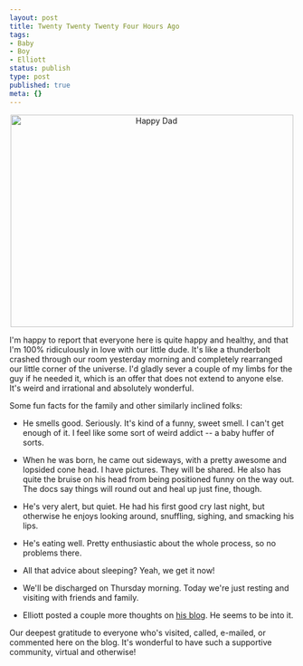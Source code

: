 ```yaml
---
layout: post
title: Twenty Twenty Twenty Four Hours Ago
tags:
- Baby
- Boy
- Elliott
status: publish
type: post
published: true
meta: {}
---
```

<div style="text-align:center;"><a href="http://www.flickr.com/photos/20417698@N00/2328635799" title="View 'Happy Dad' on Flickr.com"><img src="http://farm3.static.flickr.com/2345/2328635799_f0a53cae18.jpg" alt="Happy Dad" border="0" width="500" height="375" /></a></div>

I'm happy to report that everyone here is quite happy and healthy, and that I'm 100% ridiculously in love with our little dude.  It's like a thunderbolt crashed through our room yesterday morning and completely rearranged our little corner of the universe.  I'd gladly sever a couple of my limbs for the guy if he needed it, which is an offer that does not extend to anyone else.  It's weird and irrational and absolutely wonderful.

Some fun facts for the family and other similarly inclined folks:

* He smells good.  Seriously.  It's kind of a funny, sweet smell.  I can't get enough of it.  I feel like some sort of weird addict -- a baby huffer of sorts.

* When he was born, he came out sideways, with a pretty awesome and lopsided cone head.  I have pictures.  They will be shared.  He also has quite the bruise on his head from being positioned funny on the way out.  The docs say things will round out and heal up just fine, though.

* He's very alert, but quiet.  He had his first good cry last night, but otherwise he enjoys looking around, snuffling, sighing, and smacking his lips.

* He's eating well.  Pretty enthusiastic about the whole process, so no problems there.

* All that advice about sleeping?  Yeah, we get it now!

* We'll be discharged on Thursday morning.  Today we're just resting and visiting with friends and family.

* Elliott posted a couple more thoughts on <a href="http://elliottbakke.wordpress.com/">his blog</a>.  He seems to be into it.

Our deepest gratitude to everyone who's visited, called, e-mailed, or commented here on the blog.  It's wonderful to have such a supportive community, virtual and otherwise!
